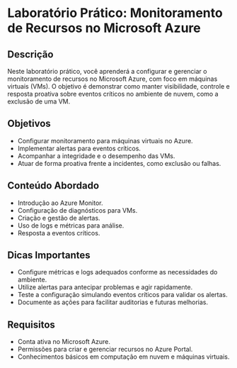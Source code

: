 # Laboratório Prático: Monitoramento de Recursos no Microsoft Azure

## Descrição  
Neste laboratório prático, você aprenderá a configurar e gerenciar o monitoramento de recursos no Microsoft Azure, com foco em máquinas virtuais (VMs). O objetivo é demonstrar como manter visibilidade, controle e resposta proativa sobre eventos críticos no ambiente de nuvem, como a exclusão de uma VM.

## Objetivos  
- Configurar monitoramento para máquinas virtuais no Azure.  
- Implementar alertas para eventos críticos.  
- Acompanhar a integridade e o desempenho das VMs.  
- Atuar de forma proativa frente a incidentes, como exclusão ou falhas.

## Conteúdo Abordado  
- Introdução ao Azure Monitor.  
- Configuração de diagnósticos para VMs.  
- Criação e gestão de alertas.  
- Uso de logs e métricas para análise.  
- Resposta a eventos críticos.

## Dicas Importantes  
- Configure métricas e logs adequados conforme as necessidades do ambiente.  
- Utilize alertas para antecipar problemas e agir rapidamente.  
- Teste a configuração simulando eventos críticos para validar os alertas.  
- Documente as ações para facilitar auditorias e futuras melhorias.

## Requisitos  
- Conta ativa no Microsoft Azure.  
- Permissões para criar e gerenciar recursos no Azure Portal.  
- Conhecimentos básicos em computação em nuvem e máquinas virtuais.
